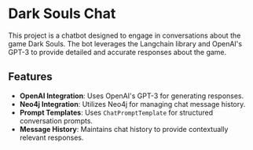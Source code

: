 # Dark Souls Chat

This project is a chatbot designed to engage in conversations about the game Dark Souls. The bot leverages the Langchain library and OpenAI's GPT-3 to provide detailed and accurate responses about the game.

## Features

- **OpenAI Integration**: Uses OpenAI's GPT-3 for generating responses.
- **Neo4j Integration**: Utilizes Neo4j for managing chat message history.
- **Prompt Templates**: Uses `ChatPromptTemplate` for structured conversation prompts.
- **Message History**: Maintains chat history to provide contextually relevant responses.
